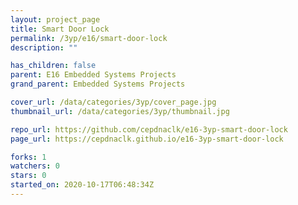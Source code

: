 ```yaml
---
layout: project_page
title: Smart Door Lock
permalink: /3yp/e16/smart-door-lock
description: ""

has_children: false
parent: E16 Embedded Systems Projects
grand_parent: Embedded Systems Projects

cover_url: /data/categories/3yp/cover_page.jpg
thumbnail_url: /data/categories/3yp/thumbnail.jpg

repo_url: https://github.com/cepdnaclk/e16-3yp-smart-door-lock
page_url: https://cepdnaclk.github.io/e16-3yp-smart-door-lock

forks: 1
watchers: 0
stars: 0
started_on: 2020-10-17T06:48:34Z
---
```



